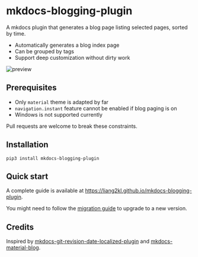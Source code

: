 # mkdocs-blogging-plugin

A mkdocs plugin that generates a blog page listing selected pages, sorted by time.

- Automatically generates a blog index page
- Can be grouped by tags
- Support deep customization without dirty work

![preview](https://s2.loli.net/2021/12/03/GqhwCYTsimlkXK1.png)

## Prerequisites

- Only `material` theme is adapted by far
- `navigation.instant` feature cannot be enabled if blog paging is on
- Windows is not supported currently

Pull requests are welcome to break these constraints.

## Installation

```shell
pip3 install mkdocs-blogging-plugin
```

## Quick start

A complete guide is available at https://liang2kl.github.io/mkdocs-blogging-plugin.

You might need to follow the [migration guide](https://liang2kl.github.io/mkdocs-blogging-plugin/migration)
to upgrade to a new version.

## Credits

Inspired by [mkdocs-git-revision-date-localized-plugin](https://github.com/timvink/mkdocs-git-revision-date-localized-plugin) and [mkdocs-material-blog](https://github.com/vuquangtrong/mkdocs-material-blog).
